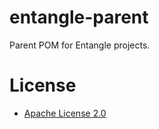 entangle-parent
===============

Parent POM for Entangle projects.

# License

* [Apache License 2.0](http://www.apache.org/licenses/LICENSE-2.0.html)
